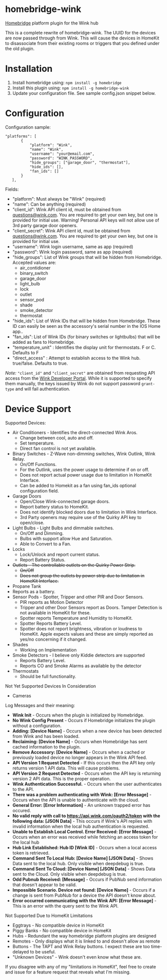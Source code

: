 # homebridge-wink
[Homebridge](https://github.com/nfarina/homebridge) platform plugin for the Wink hub

This is a complete rewrite of homebridge-wink. The UUID for the devices are now passed through from Wink. This will cause the devices in HomeKit to disassociate from their existing rooms or triggers that you defined under the old plugin.

# Installation

1. Install homebridge using: `npm install -g homebridge`
2. Install this plugin using: `npm install -g homebridge-wink`
3. Update your configuration file. See sample config.json snippet below.

# Configuration

Configuration sample:

 ```
"platforms": [
		{
			"platform": "Wink",
			"name": "Wink",
			"username": "your@email.com",
			"password": "WINK_PASSWORD",
			"hide_groups": ["garage_door", "thermostat"],
			"hide_ids": [],
			"fan_ids": []
		}
	],

```

Fields:

* "platform": Must always be "Wink" (required)
* "name": Can be anything (required)
* "client_id": Wink API client id, must be obtained from questions@wink.com. You are required to get your own key, but one is provided for initial use. Warning! Personal API keys will not allow use of 3rd party garage door openers.
* "client_secret": Wink API client id, must be obtained from questions@wink.com. You are required to get your own key, but one is provided for initial use.
* "username": Wink login username, same as app (required)
* "password": Wink login password, same as app (required)
* "hide_groups": List of Wink groups that will be hidden from Homebridge. Accepted values are:  
  * air_contidioner
  * binary_switch
  * garage_door  
  * light_bulb  
  * lock  
  * outlet  
  * sensor_pod  
  * shade
  * smoke_detector  
  * thermostat
* "hide_ids": List of Wink IDs that will be hidden from Homebridge. These ID can easily be seen as the accessory's serial number in the IOS Home app..
* "fan_ids": List of Wink IDs (for binary switches or lightbulbs) that will be added as fans to Homebridge.
* "temperature_unit" : Identifies the display unit for thermostats. F or C. Defaults to F
* "direct_access" : Attempt to establish access to the Wink hub. true/false. Defaults to true.

_Note:_ `"client_id"` and `"client_secret"` are obtained from requesting API access from the [Wink Developer Portal](https://developer.wink.com). While it is supported to specify them manually, the keys issued by Wink do not support password `grant-type` and will fail authentication. 

# Device Support

Supported Devices:

* Air Conditioners - Identifies the direct-connected Wink Aros.
  * Change between cool, auto and off.
  * Set temperature.
  * Direct fan control is not yet available.
* Binary Switches - Z-Wave non-dimming switches, Wink Outlink, Wink Relay.
  * On/Off Functions.
  * For the Outlink, uses the power usage to determine if on or off.
  * Does not report actual power usage due to limitation in HomeKit Interface.
  * Can be added to Homekit as a fan using fan_ids optional configuration field.
* Garage Doors
  * Open/Close Wink-connected garage doors.
  * Report battery status to HomeKit.
  * Does not identify blocked doors due to limitation in Wink Interface.
  * 3rd Party openers may require use of the Quirky API key to open/close.
* Light Bulbs - Light Bulbs and dimmable switches.
  * On/Off and Dimming.
  * Bulbs with support allow Hue and Saturation.
  * Able to Convert to a Fan.
* Locks
  * Lock/Unlock and report current status.
  * Report Battery Status.
* <s>Outlets - The controllable outlets on the Quirky Power Strip.</s>
  * <s>On/Off</s>
  * <s>Does not group the outlets by power strip due to limitation in HomeKit Interface.</s>
* Propane Tank
 * Reports as a battery.
* Sensor Pods - Spotter, Tripper and other PIR and Door Sensors.
  * PIR reports as Motion Detector
  * Tripper and other Door Sensors report as Doors. Tamper Detection is not available in HomeKit for these.
  * Spotter reports Temperature and Humidity to HomeKit.
  * Spotter Reports Battery Level.
  * Spotter does not report brightness, vibration or loudness to HomeKit. Apple expects values and these are simply reported as yes/no concerning if it changed.
* Shades
  * Working on Implementation
* Smoke Detectors - I believe only Kiddie detectors are supported
  * Reports Battery Level.
  * Reports CO and Smoke Alarms as available by the detector
* Thermostats
  * Should be full functionality.

Not Yet Supported Devices In Consideration

* Cameras

Log Messages and their meaning:
 
 * <b>Wink Init</b> - Occurs when the plugin is initialized by Homebridge.
 * <b>No Wink Config Present</b> - Occurs if Homebridge initializes the plugin without a configuration.
 * <b>Adding: [Device Name]</b> - Occurs when a new device has been detected from Wink and has been loaded.
 * <b>Reclaiming: [Device Name]</b> - Occurs when Homebridge has sent cached information to the plugin.
 * <b>Remove Accessory: [Device Name]</b> - Occurs when a cached or previously loaded device no longer appears in the Wink API feed.
 * <b>API Version 1 Request Detected</b> - If this occurs then the API key only returns version 1 API data. This will cause problems.
 * <b>API Version 2 Request Detected</b> - Occurs when the API key is returning version 2 API data. This is the proper operation.
 * <b>Wink Authentication Successful.</b> - Occurs when the user authenticates to the API.
 * <b>There was a problem authenticating with Wink: [Error Message]</b> - Occurs when the API is unable to authenticate with the cloud.
 * <b>General Error: [Error Information]</b> - An unknown trapped error has occured.
 * <b>No valid reply with call to https://api.wink.com/oauth2/token with the following data: [JSON Data]</b> - This occurs if Wink's API replies with invalid information when the local hub authentication is requested.
 * <b>Unable to Establish Local Control. Error Received: [Error Message]</b> - Occurs when an error was received while fetching an access token for the local hub
 * <b>Hub Link Established: Hub ID [Wink ID]</b> - Occurs when a local access token is retrieved. 
 * <b>Command Sent To Local Hub: [Device Name] [JSON Data]</b> - Shows Data sent to the local hub. Only visible when deepdebug is true.
 * <b>Command Sent To Cloud: [Device Name] [JSON Data]</b> - Shows Data sent to the Cloud. Only visible when deepdebug is true.
 * <b>Odd Pubnub Received: [Message]</b> - Occurs if PubNub send information that doesn't appear to be valid.
 * <b>Impossible Scenario. Device not found: [Device Name]</b> - Occurs if a change is sent from PubNub for a device the API doesn't know about.
 * <b>Error occurred communicating with the Wink API: [Error Message]</b> - This is an error with the query sent to the Wink API.


Not Supported Due to HomeKit Limitations

* Eggtrays - No compatible device in HomeKit
* Piggy Banks - No compatible device in HomeKit
* Hubs - Redundant the way homebridge platform plugins are designed
* Remotes - Only displays what it is linked to and doesn't allow as remote
* Buttons - The TAPT and Wink Relay buttons. I expect these are too time-delayed to be useful.
* "Unknown Devices" - Wink doesn't even know what these are.

If you disagree with any of my "limitations in HomeKit", feel free to create and issue for a feature request that reveals what I'm missing.

